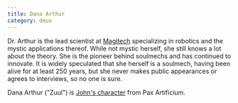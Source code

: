 ```yaml
---
title: Dana Arthur
category: deus
---
```

Dr. Arthur is the lead scientist at [Magitech](org-magitech) specializing in robotics and the mystic applications thereof. While not mystic herself, she still knows a lot about the theory. She is the pioneer behind soulmechs and has continued to innovate. It is widely speculated that she herself is a soulmech, having been alive for at least 250 years, but she never makes public appearances or agrees to interviews, so no one is sure.

Dana Arthur (&quot;Zuul&quot;) is [John's character](/pax/pcs/zuul.html) from Pax Artificium.
